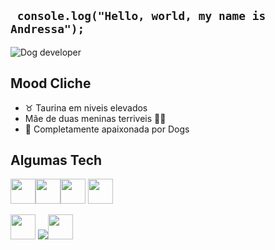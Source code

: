 ## ``` console.log("Hello, world, my name is Andressa");```

![Dog developer](https://media.giphy.com/media/SwImQhtiNA7io/giphy.gif)

## Mood Cliche 
- ♉ Taurina em niveis elevados
- Mãe de duas meninas terriveis 🐾🐶
- 🐶 Completamente apaixonada por Dogs

## Algumas Tech
<img src="https://cdn.jsdelivr.net/gh/devicons/devicon/icons/html5/html5-original.svg" width="40" height="40" /><img src="https://cdn.jsdelivr.net/gh/devicons/devicon/icons/css3/css3-original.svg" width="40" height="40"  /><img src="https://cdn.jsdelivr.net/gh/devicons/devicon/icons/javascript/javascript-original.svg" width="40" height="40" />
<img src="https://cdn.jsdelivr.net/gh/devicons/devicon/icons/react/react-original.svg" width="40" height="40"/>
<link rel="stylesheet" href="https://cdn.jsdelivr.net/gh/devicons/devicon@v2.15.1/devicon.min.css" width="40" height="40">
<img src="https://cdn.jsdelivr.net/gh/devicons/devicon/icons/nodejs/nodejs-original.svg" width="40" height="40"/> <img src="https://cdn.jsdelivr.net/gh/devicons/devicon/icons/sass/sass-original.svg" /><img src="https://cdn.jsdelivr.net/gh/devicons/devicon/icons/typescript/typescript-original.svg" height="40" />
          





